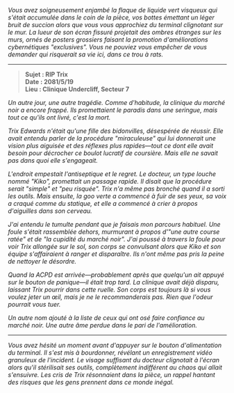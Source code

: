 _Vous avez soigneusement enjambé la flaque de liquide vert visqueux qui s'était accumulée dans le coin de la pièce, vos bottes émettant un léger bruit de succion alors que vous vous approchiez du terminal clignotant sur le mur. La lueur de son écran fissuré projetait des ombres étranges sur les murs, ornés de posters grossiers faisant la promotion d'améliorations cybernétiques "exclusives". Vous ne pouviez vous empêcher de vous demander qui risquerait sa vie ici, dans ce trou à rats._

---

> **Sujet : RIP Trix**  
> **Date : 2081/5/19**  
> **Lieu : Clinique Undercliff, Secteur 7**

_Un autre jour, une autre tragédie. Comme d'habitude, la clinique du marché noir a encore frappé. Ils promettaient le paradis dans une seringue, mais tout ce qu'ils ont livré, c'est la mort._

_Trix Edwards n'était qu'une fille des bidonvilles, désespérée de réussir. Elle avait entendu parler de la procédure "miraculeuse" qui lui donnerait une vision plus aiguisée et des réflexes plus rapides—tout ce dont elle avait besoin pour décrocher ce boulot lucratif de coursière. Mais elle ne savait pas dans quoi elle s'engageait._

_L'endroit empestait l'antiseptique et le regret. Le docteur, un type louche nommé "Kiko", promettait un passage rapide. Il disait que la procédure serait "simple" et "peu risquée". Trix n'a même pas bronché quand il a sorti les outils. Mais ensuite, la goo verte a commencé à fuir de ses yeux, sa voix a craqué comme du statique, et elle a commencé à crier à propos d'aiguilles dans son cerveau._

_J'ai entendu le tumulte pendant que je faisais mon parcours habituel. Une foule s'était rassemblée dehors, murmurant à propos d'"une autre course ratée" et de "la cupidité du marché noir". J'ai poussé à travers la foule pour voir Trix allongée sur le sol, son corps se convulsant alors que Kiko et son équipe s'affairaient à ranger et disparaître. Ils n'ont même pas pris la peine de nettoyer le désordre._

_Quand la ACPD est arrivée—probablement après que quelqu'un ait appuyé sur le bouton de panique—il était trop tard. La clinique avait déjà disparu, laissant Trix pourrir dans cette ruelle. Son corps est toujours là si vous voulez jeter un œil, mais je ne le recommanderais pas. Rien que l'odeur pourrait vous tuer._

_Un autre nom ajouté à la liste de ceux qui ont osé faire confiance au marché noir. Une autre âme perdue dans le pari de l'amélioration._

---

_Vous avez hésité un moment avant d'appuyer sur le bouton d'alimentation du terminal. Il s'est mis à bourdonner, révélant un enregistrement vidéo granuleux de l'incident. Le visage suffisant du docteur clignotait à l'écran alors qu'il stérilisait ses outils, complètement indifférent au chaos qui allait s'ensuivre. Les cris de Trix résonnaient dans la pièce, un rappel hantant des risques que les gens prennent dans ce monde inégal._
